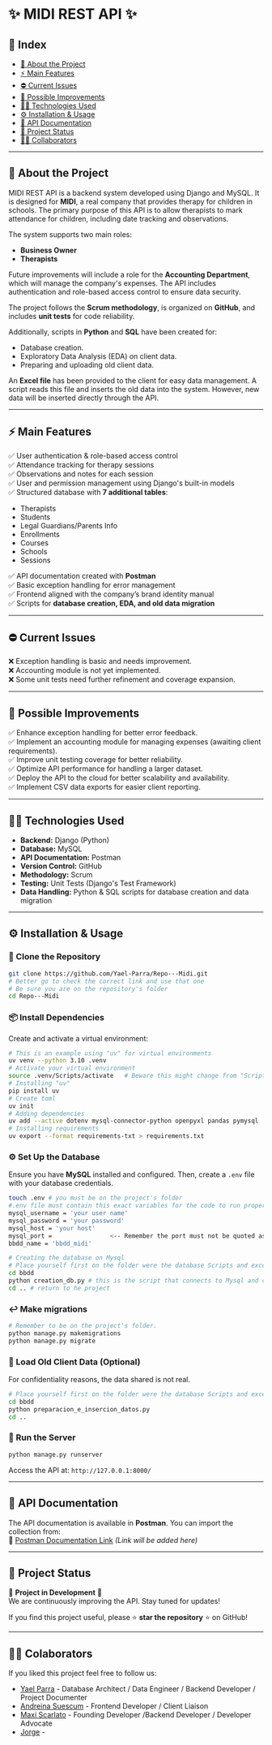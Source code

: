 # ✨ MIDI REST API ✨

## 📌 Index
- [📝 About the Project](#-about-the-project)
- [⚡ Main Features](#-main-features)
- [⛔ Current Issues](#-current-issues)
- [🔧 Possible Improvements](#-possible-improvements)
- [👨‍💻 Technologies Used](#-technologies-used)
- [⚙ Installation & Usage](#-installation--usage)
- [💖 API Documentation](#-api-documentation)
- [🌟 Project Status](#-project-status)
- [🧑‍💻 Collaborators](#-collaborators)

---

## 📝 About the Project
MIDI REST API is a backend system developed using Django and MySQL. It is designed for **MIDI**, a real company that provides therapy for children in schools. The primary purpose of this API is to allow therapists to mark attendance for children, including date tracking and observations.

The system supports two main roles:
- **Business Owner**
- **Therapists**

Future improvements will include a role for the **Accounting Department**, which will manage the company's expenses. The API includes authentication and role-based access control to ensure data security.

The project follows the **Scrum methodology**, is organized on **GitHub**, and includes **unit tests** for code reliability.

Additionally, scripts in **Python** and **SQL** have been created for:
- Database creation.
- Exploratory Data Analysis (EDA) on client data.
- Preparing and uploading old client data.

An **Excel file** has been provided to the client for easy data management. A script reads this file and inserts the old data into the system. However, new data will be inserted directly through the API.

---

## ⚡ Main Features
✅ User authentication & role-based access control  
✅ Attendance tracking for therapy sessions  
✅ Observations and notes for each session  
✅ User and permission management using Django's built-in models  
✅ Structured database with **7 additional tables**:
   - Therapists
   - Students
   - Legal Guardians/Parents Info
   - Enrollments
   - Courses
   - Schools
   - Sessions

✅ API documentation created with **Postman**  
✅ Basic exception handling for error management  
✅ Frontend aligned with the company’s brand identity manual  
✅ Scripts for **database creation, EDA, and old data migration**  

---

## ⛔ Current Issues
❌ Exception handling is basic and needs improvement.  
❌ Accounting module is not yet implemented.  
❌ Some unit tests need further refinement and coverage expansion.  

---

## 🔧 Possible Improvements
✅ Enhance exception handling for better error feedback.  
✅ Implement an accounting module for managing expenses (awaiting client requirements).  
✅ Improve unit testing coverage for better reliability.  
✅ Optimize API performance for handling a larger dataset.  
✅ Deploy the API to the cloud for better scalability and availability.  
✅ Implement CSV data exports for easier client reporting.  

---

## 👨‍💻 Technologies Used
- **Backend:** Django (Python)
- **Database:** MySQL
- **API Documentation:** Postman
- **Version Control:** GitHub
- **Methodology:** Scrum
- **Testing:** Unit Tests (Django's Test Framework)
- **Data Handling:** Python & SQL scripts for database creation and data migration

---

## ⚙ Installation & Usage

### 🔽 Clone the Repository
```sh
git clone https://github.com/Yael-Parra/Repo---Midi.git
# Better go to check the correct link and use that one
# Be sure you are on the repository's folder
cd Repo---Midi
```

### 📦 Install Dependencies
Create and activate a virtual environment:
```sh
# This is an example using "uv" for virtual environments
uv venv --python 3.10 .venv
# Activate your virtual environment
source .venv/Scripts/activate   # Beware this might change from "Scripts" or "bin" depending if you are running windows or linux
# Installing "uv"
pip install uv
# Create toml
uv init
# Adding dependencies
uv add --active dotenv mysql-connector-python openpyxl pandas pymysql
# Installing requirements
uv export --format requirements-txt > requirements.txt
```

### ⚙ Set Up the Database
Ensure you have **MySQL** installed and configured. Then, create a `.env` file with your database credentials.
```sh
touch .env # you must be on the project's folder
#.env file must contain this exact variables for the code to run properly.
mysql_username = 'your user name'
mysql_password = 'your password'
mysql_host = 'your host'
mysql_port =                <-- Remember the port must not be quoted as it is the rest.
bbdd_name = 'bbdd_midi'

# Creating the database on Mysql
# Place yourself first on the folder were the database Scripts and excel are.
cd bbdd
python creation_db.py # this is the script that connects to Mysql and creates the database we will work on
cd .. # return to he project
```
### ↩️ Make migrations
```sh
# Remember to be on the project's folder.
python manage.py makemigrations
python manage.py migrate
```

### 📂 Load Old Client Data (Optional)
For confidentiality reasons, the data shared is not real.
```sh
# Place yourself first on the folder were the database Scripts and excel are. 
cd bbdd
python preparacion_e_insercion_datos.py
cd .. 
```

### 🚀 Run the Server
```sh
python manage.py runserver
```
Access the API at: `http://127.0.0.1:8000/`

---

## 💖 API Documentation
The API documentation is available in **Postman**. You can import the collection from:  
🔗 [Postman Documentation Link](#) *(Link will be added here)*

---

## 🌟 Project Status
🚧 **Project in Development** 🚧  
We are continuously improving the API. Stay tuned for updates!

If you find this project useful, please ⭐ **star the repository** ⭐ on GitHub!

---

## 🧑‍💻 Colaborators
If you liked this project feel free to follow us:

- [Yael Parra](https://www.linkedin.com/in/yael-parra/) - Database Architect / Data Engineer / Backend Developer / Project Documenter
- [Andreina Suescum](https://www.linkedin.com/in/andreina-suescum-a44860231) - Frontend Developer / Client Liaison
- [Maxi Scarlato](https://www.linkedin.com/in/maximiliano-carlos-scarlato-830a94284/) - Founding Developer /Backend Developer / Developer Advocate
- [Jorge](https://github.com/michaeljohnson) - 


